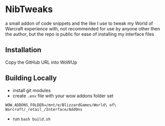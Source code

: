 # NibTweaks
a small addon of code snippets and the like I use to tweak my World of Warcraft experience with, not recommended for use
by anyone other then the author, but the repo is public for ease of installing my interface files

## Installation
Copy the GitHub URL into WoWUp

## Building Locally
- install git modules
- create `.env` file with your wow addons folder set
```
WOW_ADDONS_FOLDER=/mnt/e/BlizzardGames/World\ of\ Warcraft/_retail_/Interface/AddOns
```
- run `bash build.sh`
